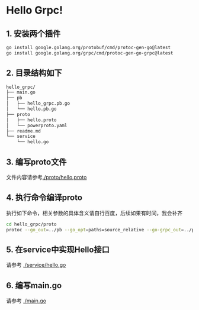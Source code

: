 # Hello Grpc!

## 1. 安装两个插件

```bash
go install google.golang.org/protobuf/cmd/protoc-gen-go@latest
go install google.golang.org/grpc/cmd/protoc-gen-go-grpc@latest
```

## 2. 目录结构如下
```bash
hello_grpc/
├── main.go
├── pb
│   ├── hello_grpc.pb.go
│   └── hello.pb.go
├── proto
│   ├── hello.proto
│   └── powerproto.yaml
├── readme.md
└── service
    └── hello.go
```

## 3. 编写proto文件
文件内容请参考[./proto/hello.proto](./proto/hello.proto)

## 4. 执行命令编译proto
执行如下命令，相关参数的具体含义请自行百度，后续如果有时间，我会补齐

```bash
cd hello_grpc/proto
protoc --go_out=../pb --go_opt=paths=source_relative --go-grpc_out=../pb --go-grpc_opt=paths=source_relative hello.proto
```

## 5. 在service中实现Hello接口
请参考 [./service/hello.go](./service/hello.go)

## 6. 编写main.go
请参考 [./main.go](./main.go)